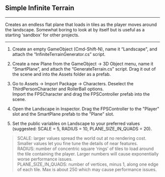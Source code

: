 ## Simple Infinite Terrain

---

Creates an endless flat plane that loads in tiles as the player moves around the landscape. Somewhat boring to look at by itself but is useful as a starting 'sandbox' for other projects. 

---

1. Create an empty GameObject (Cmd-Shift-N), name it “Landscape", and attach the “InfiniteTerrainGenerator.cs” script.

2. Create a new Plane from the GameObject -> 3D Object menu, name it “SmartPlane”, and attach the “GenerateTerrain.cs” script. Drag it out of the scene and into the Assets folder as a prefab. 

3. Go to Assets -> Import Package -> Characters. Deselect the ThirdPersonCharacter and RollerBall options.  
Import the FPSCharacter and drag the FPSController prefab into the scene.

4. Open the Landscape in Inspector. Drag the FPSController to the "Player" slot and the SmartPlane prefab to the "Plane" slot.

5. Set the public variables on Landscape to your preferred values (suggested: SCALE = 5, RADIUS = 10, PLANE_SIZE_IN_QUADS = 20). 

> SCALE: larger values spread the world out at no rendering cost. Smaller values let you fine tune the details of near features.\
> RADIUS: number of concentric square ‘rings’ of tiles to load around the tile containing the player. Larger numbers will cause exponentially worse performance issues.\
> PLANE_SIZE_IN_QUADS: number of vertices, minus 1, along one edge of each tile. Max is about 250 which may cause performance issues.
  
